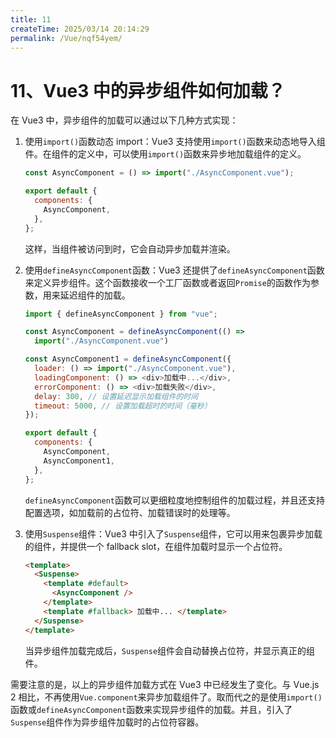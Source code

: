 ```yaml
---
title: 11
createTime: 2025/03/14 20:14:29
permalink: /Vue/nqf54yem/
---
```

# 11、Vue3 中的异步组件如何加载？

在 Vue3 中，异步组件的加载可以通过以下几种方式实现：

1. 使用`import()`函数动态 import：Vue3 支持使用`import()`函数来动态地导入组件。在组件的定义中，可以使用`import()`函数来异步地加载组件的定义。

   ```javascript
   const AsyncComponent = () => import("./AsyncComponent.vue");

   export default {
     components: {
       AsyncComponent,
     },
   };
   ```

   这样，当组件被访问到时，它会自动异步加载并渲染。

2. 使用`defineAsyncComponent`函数：Vue3 还提供了`defineAsyncComponent`函数来定义异步组件。这个函数接收一个工厂函数或者返回`Promise`的函数作为参数，用来延迟组件的加载。

   ```javascript
   import { defineAsyncComponent } from "vue";

   const AsyncComponent = defineAsyncComponent(() =>
     import("./AsyncComponent.vue")

   const AsyncComponent1 = defineAsyncComponent({
     loader: () => import("./AsyncComponent.vue"),
     loadingComponent: () => <div>加载中...</div>,
     errorComponent: () => <div>加载失败</div>,
     delay: 300, // 设置延迟显示加载组件的时间
     timeout: 5000, // 设置加载超时的时间（毫秒）
   });

   export default {
     components: {
       AsyncComponent,
       AsyncComponent1,
     },
   };
   ```

   `defineAsyncComponent`函数可以更细粒度地控制组件的加载过程，并且还支持配置选项，如加载前的占位符、加载错误时的处理等。

3. 使用`Suspense`组件：Vue3 中引入了`Suspense`组件，它可以用来包裹异步加载的组件，并提供一个 fallback slot，在组件加载时显示一个占位符。

   ```html
   <template>
     <Suspense>
       <template #default>
         <AsyncComponent />
       </template>
       <template #fallback> 加载中... </template>
     </Suspense>
   </template>
   ```

   当异步组件加载完成后，`Suspense`组件会自动替换占位符，并显示真正的组件。

需要注意的是，以上的异步组件加载方式在 Vue3 中已经发生了变化。与 Vue.js 2 相比，不再使用`Vue.component`来异步加载组件了。取而代之的是使用`import()`函数或`defineAsyncComponent`函数来实现异步组件的加载。并且，引入了`Suspense`组件作为异步组件加载时的占位符容器。
